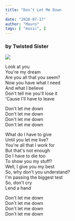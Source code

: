 ```yaml
---
title: "Don’t Let Me Down
"
date: "2020-07-17"
author: "Mauro"
tags: [ "music", ]
---
```


### by Twisted Sister

![](https://maurogabriel.com.ar/img/cover_ts_dlmd.jpg)

Look at you\
You're my dream\
Are you all that you seem?\
Now you have what I need\
And what I believe\
Don't tell me you'll lose it\
'Cause I'll have to leave

Don't let me down\
Don't let me down\
Don't let me down\
Don't let me down

What do I have to give\
Until you let me live?\
You're all that I work for\
But that's not enough\
Do I have to die too\
To show you my stuff?\
Well, I give you my best\
So, why don't you understand?\
I'm passing the biggest test\
So, don't cry\
Lend a hand

Don't let me down\
Don't let me down\
Don't let me down\
Don't let me down
